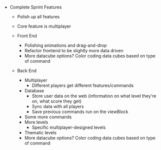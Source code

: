 * Complete Sprint Features
    * Polish up all features
    * Core feature is multiplayer
    * Front End
        * Polishing animations and drag-and-drop
        * Refactor frontend to be slightly more data driven
        * More datacube options? Color coding data cubes based on type of command

    * Back End
        * Multiplayer
            * Different players get different features/commands
        * Database
            * Store user data on the web (information on what level they're on, what score they get)
            * Sync data with all players
            * Save previous commands run on the viewBlock
        * Some more commands
        * More levels
            * Specific multiplayer-designed levels
        * Thematic levels
        * More datacube options? Color coding data cubes based on type of command

